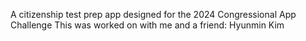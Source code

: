 A citizenship test prep app designed for the 2024 Congressional App Challenge
This was worked on with me and a friend: Hyunmin Kim
